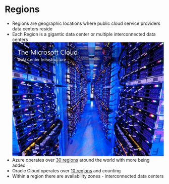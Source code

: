 # Regions

* Regions are geographic locations where public cloud service providers data centers reside
* Each Region is a gigantic data center or multiple interconnected data centers
![Data Center](../images/chapter-02/microsoft-azure-data-center.jpg)
* Azure operates over [30 regions](https://azure.microsoft.com/en-us/regions/) around the world with more being added
* Oracle Cloud operates over [10 regions](https://cloud.oracle.com/data-regions) and counting
* Within a region there are availability zones - interconnected data centers 